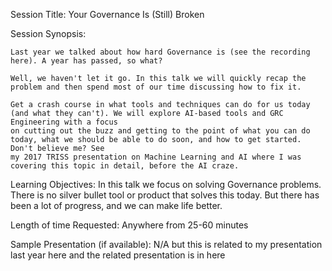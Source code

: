 Session Title: Your Governance Is (Still) Broken

Session Synopsis:

    Last year we talked about how hard Governance is (see the recording here). A year has passed, so what?

    Well, we haven't let it go. In this talk we will quickly recap the problem and then spend most of our time discussing how to fix it.

    Get a crash course in what tools and techniques can do for us today (and what they can't). We will explore AI-based tools and GRC Engineering with a focus
    on cutting out the buzz and getting to the point of what you can do today, what we should be able to do soon, and how to get started. Don't believe me? See
    my 2017 TRISS presentation on Machine Learning and AI where I was covering this topic in detail, before the AI craze.

Learning Objectives: In this talk we focus on solving Governance problems. There is no silver bullet tool or product that solves this today. But there has been
a lot of progress, and we can make life better.

Length of time Requested: Anywhere from 25-60 minutes

Sample Presentation (if available): N/A but this is related to my presentation last year here and the related presentation is in here
